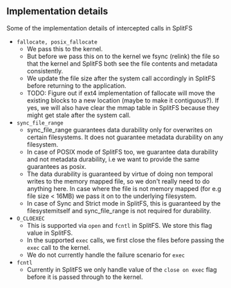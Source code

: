 ## Implementation details
Some of the implementation details of intercepted calls in SplitFS
- `fallocate, posix_fallocate`  
  - We pass this to the kernel.  
  - But before we pass this on to the kernel we fsync (relink) the file so that the kernel and SplitFS both see the file contents and metadata consistently.  
  - We update the file size after the system call accordingly in SplitFS before returning to the application.
  - TODO: Figure out if ext4 implementation of fallocate will move the existing blocks to a new location (maybe to make it contiguous?). If yes, we will also have clear the mmap table in SplitFS because they might get stale after the system call.
- `sync_file_range`  
  - sync_file_range guarantees data durability only for overwrites on certain filesystems. It does not guarantee metadata durability on any filesystem.  
  - In case of POSIX mode of SplitFS too, we guarantee data durability and not metadata durability, i.e we want to provide the same guarantees as posix.
  - The data durability is guaranteed by virtue of doing non temporal writes to the memory mapped file, so we don't really need to do anything here. In case where the file is not memory mapped (for e.g file size < 16MB) we pass it on to the underlying filesystem.
  - In case of Sync and Strict mode in SplitFS, this is guaranteed by the filesystemitself and sync_file_range is not required for durability.
- `O_CLOEXEC`
  - This is supported via `open` and `fcntl` in SplitFS. We store this flag value in SplitFS.
  - In the supported `exec` calls, we first close the files before passing the `exec` call to the kernel.  
  - We do not currently handle the failure scenario for `exec`
- `fcntl`
  - Currently in SplitFS we only handle value of the `close on exec` flag before it is passed through to the kernel.